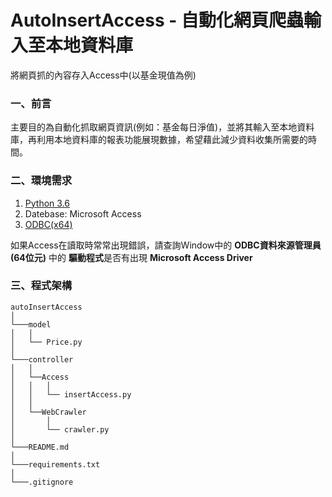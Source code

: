 # AutoInsertAccess - 自動化網頁爬蟲輸入至本地資料庫 
將網頁抓的內容存入Access中(以基金現值為例)
### 一、前言
主要目的為自動化抓取網頁資訊(例如：基金每日淨值)，並將其輸入至本地資料庫，再利用本地資料庫的報表功能展現數據，希望藉此減少資料收集所需要的時間。
### 二、環境需求
1. [Python 3.6]("https://www.python.org") 
2. Datebase: Microsoft Access
3. [ODBC(x64)]("https://www.microsoft.com/zh-tw/download/details.aspx?id=13255")

如果Access在讀取時常常出現錯誤，請查詢Window中的 **ODBC資料來源管理員(64位元)** 中的 **驅動程式**是否有出現 **Microsoft Access Driver**
### 三、程式架構
```
autoInsertAccess
│
└───model
│   │   
│   └── Price.py
│   
└───controller
│   │
│   └──Access
│   │   │ 
│   │   └── insertAccess.py  
│   │
│   └──WebCrawler
│       │ 
│       └── crawler.py
│ 
└───README.md
│
└───requirements.txt 
│
└───.gitignore
